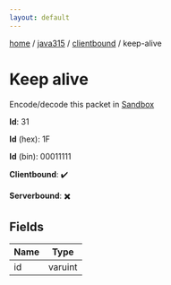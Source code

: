 ```yaml
---
layout: default
---
```


[home](/)  /  [java315](/protocol/java315)  /  [clientbound](/protocol/java315/clientbound)  /  keep-alive

# Keep alive

Encode/decode this packet in [Sandbox](../../../sandbox/java315#Clientbound.KeepAlive)

**Id**: 31

**Id** (hex): 1F

**Id** (bin): 00011111

**Clientbound**: ✔️

**Serverbound**: ✖️

## Fields

Name | Type
---|---
id | varuint
